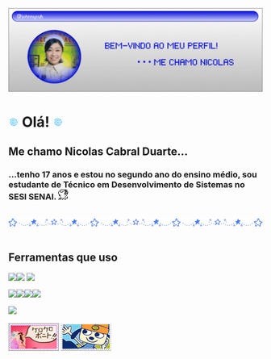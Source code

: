 ![Header](./header.gif)

# <img src = "coisa.gif" width = 20px/> Olá! <img src = "coisa.gif" width = 20px/>
## Me chamo Nicolas Cabral Duarte...
### ...tenho 17 anos e estou no segundo ano do ensino médio, sou estudante de Técnico em Desenvolvimento de Sistemas no SESI SENAI. <img src = "eu.gif" width = 20px/>
‎ 
<img src = "div.gif" width = 600px/>
‎ 
## Ferramentas que uso
<img src = "https://www.vectorlogo.zone/logos/figma/figma-icon.svg" width = 50px/><img src = "https://www.vectorlogo.zone/logos/visualstudio_code/visualstudio_code-icon.svg" width = 50px/>
<img src = "https://www.vectorlogo.zone/logos/javascript/javascript-icon.svg" width = 50px/>

<img src = "https://www.vectorlogo.zone/logos/sqlite/sqlite-icon.svg" width = 50px/><img src = "https://www.vectorlogo.zone/logos/postgresql/postgresql-icon.svg" width = 50px/><img src = "https://www.vectorlogo.zone/logos/github/github-tile.svg" width = 50px/><img src = "https://www.vectorlogo.zone/logos/git-scm/git-scm-icon.svg" width = 50px/>


[![](https://visitcount.itsvg.in/api?id=johnnysuh&icon=0&color=6)](https://visitcount.istvg.in)

<img src = "kero.png" width = 100px/>  <img src = "ppp.png" width = 100px/>